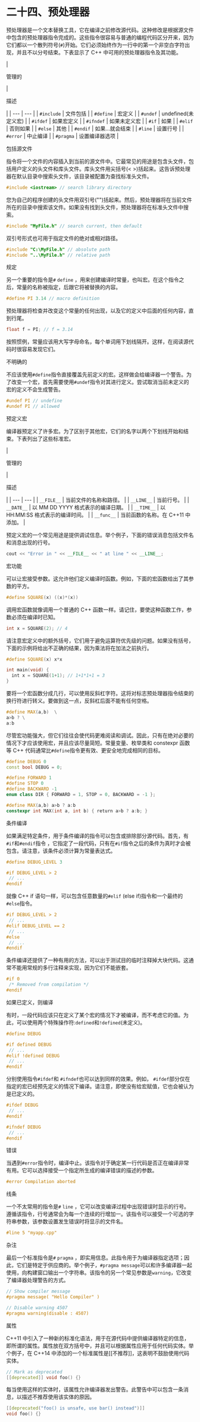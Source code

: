 # 二十四、预处理器

预处理器是一个文本替换工具，它在编译之前修改源代码。这种修改是根据源文件中包含的预处理器指令完成的。这些指令很容易与普通的编程代码区分开来，因为它们都以一个散列符号(`#`)开始。它们必须始终作为一行中的第一个非空白字符出现，并且不以分号结束。下表显示了 C++ 中可用的预处理器指令及其功能。

| 

管理的

 | 

描述

 |
| --- | --- |
| `#include` | 文件包括 |
| `#define` | 宏定义 |
| `#undef` | undefined(未定义宏) |
| `#ifdef` | 如果宏定义 |
| `#ifndef` | 如果未定义宏 |
| `#if` | 如果 |
| `#elif` | 否则如果 |
| `#else` | 其他 |
| `#endif` | 如果…就会结束 |
| `#line` | 设置行号 |
| `#error` | 中止编译 |
| `#pragma` | 设置编译器选项 |

包括源文件

指令将一个文件的内容插入到当前的源文件中。它最常见的用途是包含头文件，包括用户定义的头文件和库头文件。库头文件用尖括号(< >)括起来。这告诉预处理器在默认目录中搜索头文件，该目录被配置为查找标准头文件。

```cpp
#include <iostream> // search library directory
```

您为自己的程序创建的头文件用双引号("")括起来。然后，预处理器将在当前文件所在的目录中搜索该文件。如果没有找到头文件，预处理器将在标准头文件中搜索。

```cpp
#include "MyFile.h" // search current, then default
```

双引号形式也可用于指定文件的绝对或相对路径。

```cpp
#include "C:\MyFile.h" // absolute path
#include "..\MyFile.h" // relative path
```

规定

另一个重要的指令是`#` `define` ，用来创建编译时常量，也叫宏。在这个指令之后，常量的名称被指定，后跟它将被替换的内容。

```cpp
#define PI 3.14 // macro definition
```

预处理器将检查并改变这个常量的任何出现，以及它的定义中后面的任何内容，直到行尾。

```cpp
float f = PI; // f = 3.14
```

按照惯例，常量应该用大写字母命名，每个单词用下划线隔开。这样，在阅读源代码时很容易发现它们。

不明确的

不应该使用`#define`指令直接覆盖先前定义的宏。这样做会给编译器一个警告。为了改变一个宏，首先需要使用`#undef`指令对其进行定义。尝试取消当前未定义的宏的定义不会生成警告。

```cpp
#undef PI // undefine
#undef PI // allowed
```

预定义宏

编译器预定义了许多宏。为了区别于其他宏，它们的名字以两个下划线开始和结束。下表列出了这些标准宏。

| 

管理的

 | 

描述

 |
| --- | --- |
| `__FILE__` | 当前文件的名称和路径。 |
| `__LINE__` | 当前行号。 |
| `__DATE__` | 以 MM DD YYYY 格式表示的编译日期。 |
| `__TIME__` | 以 HH:MM:SS 格式表示的编译时间。 |
| `__func__` | 当前函数的名称。在 C++11 中添加。 |

预定义宏的一个常见用途是提供调试信息。举个例子，下面的错误消息包括文件名和消息出现的行号。

```cpp
cout << "Error in " << __FILE__ << " at line " << __LINE__;
```

宏功能

可以让宏接受参数。这允许他们定义编译时函数。例如，下面的宏函数给出了其参数的平方。

```cpp
#define SQUARE(x) ((x)*(x))
```

调用宏函数就像调用一个普通的 C++ 函数一样。请记住，要使这种函数工作，参数必须在编译时已知。

```cpp
int x = SQUARE(2); // 4
```

请注意宏定义中的额外括号，它们用于避免运算符优先级的问题。如果没有括号，下面的示例将给出不正确的结果，因为乘法将在加法之前执行。

```cpp
#define SQUARE(x) x*x

int main(void) {
  int x = SQUARE(1+1); // 1+1*1+1 = 3
}
```

要将一个宏函数分成几行，可以使用反斜杠字符。这将对标志预处理器指令结束的换行符进行转义。要做到这一点，反斜杠后面不能有任何空格。

```cpp
#define MAX(a,b)  \
a>b ? \
a:b
```

尽管宏功能强大，但它们往往会使代码更难阅读和调试。因此，只有在绝对必要的情况下才应该使用宏，并且应该尽量简短。常量变量、枚举类和 constexpr 函数等 C++ 代码通常比`#define`指令更有效、更安全地完成相同的目标。

```cpp
#define DEBUG 0
const bool DEBUG = 0;

#define FORWARD 1
#define STOP 0
#define BACKWARD -1
enum class DIR { FORWARD = 1, STOP = 0, BACKWARD = -1 };

#define MAX(a,b) a>b ? a:b
constexpr int MAX(int a, int b) { return a>b ? a:b; }
```

条件编译

如果满足特定条件，用于条件编译的指令可以包含或排除部分源代码。首先，有`#if`和`#endif`指令 ，它指定了一段代码，只有在`#if`指令之后的条件为真时才会被包含。请注意，该条件必须计算为常量表达式。

```cpp
#define DEBUG_LEVEL 3

#if DEBUG_LEVEL > 2
 // ...
#endif
```

就像 C++ if 语句一样，可以包含任意数量的`#elif` (else if)指令和一个最终的`#else`指令。

```cpp
#if DEBUG_LEVEL > 2
 // ...
#elif DEBUG_LEVEL == 2
 // ...
#else
 // ...
#endif
```

条件编译还提供了一种有用的方法，可以出于测试目的临时注释掉大块代码。这通常不能用常规的多行注释来实现，因为它们不能嵌套。

```cpp
#if 0
 /* Removed from compilation */
#endif
```

如果已定义，则编译

有时，一段代码应该只在定义了某个宏的情况下才被编译，而不考虑它的值。为此，可以使用两个特殊操作符:`defined`和`!defined`(未定义)。

```cpp
#define DEBUG

#if defined DEBUG
 // ...
#elif !defined DEBUG
 // ...
#endif
```

分别使用指令`#ifdef`和 `#ifndef`也可以达到同样的效果。例如， `#ifdef`部分仅在指定的宏已经预先定义的情况下编译。请注意，即使没有给宏赋值，它也会被认为是已定义的。

```cpp
#ifdef DEBUG
 // ...
#endif

#ifndef DEBUG
 // ...
#endif
```

错误

当遇到`#error`指令时，编译中止。该指令对于确定某一行代码是否正在编译非常有用。它可以选择接受一个指定所生成的编译错误的描述的参数。

```cpp
#error Compilation aborted
```

线条

一个不太常用的指令是`#` `line` ，它可以改变编译过程中出现错误时显示的行号。遵循该指令，行号通常会为每一个连续的行增加一。该指令可以接受一个可选的字符串参数，该参数设置发生错误时将显示的文件名。

```cpp
#line 5 "myapp.cpp"
```

杂注

最后一个标准指令是`#` `pragma` ，即实用信息。此指令用于为编译器指定选项；因此，它们是特定于供应商的。举个例子，`#pragma message`可以和许多编译器一起使用，向构建窗口输出一个字符串。该指令的另一个常见参数是`warning`，它改变了编译器处理警告的方式。

```cpp
// Show compiler message
#pragma message( "Hello Compiler" )

// Disable warning 4507
#pragma warning(disable : 4507)
```

属性

C++11 中引入了一种新的标准化语法，用于在源代码中提供编译器特定的信息，即所谓的属性。属性放在双方括号中，并且可以根据属性应用于任何代码实体。举个例子，在 C++14 中添加的一个标准属性是[[不推荐]]，这表明不鼓励使用代码实体。

```cpp
// Mark as deprecated
[[deprecated]] void foo() {}
```

每当使用这样的实体时，该属性允许编译器发出警告。此警告中可以包含一条消息，以描述不推荐使用该实体的原因。

```cpp
[[deprecated("foo() is unsafe, use bar() instead")]]
void foo() {}
```